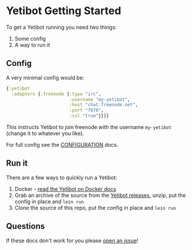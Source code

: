 # Yetibot Getting Started

To get a Yetibot running you need two things:

1. Some config
2. A way to run it

## Config

A very minimal config would be:

```clojure
{:yetibot
  :adapters {:freenode {:type "irc",
                        :username "my-yetibot",
                        :host "chat.freenode.net",
                        :port "7070",
                        :ssl "true"}}}}
```

This instructs Yetibot to join freenode with the username `my-yetibot` (change
it to whatever you like).

For full config see the
[CONFIGURATION](https://github.com/devth/yetibot.core/blob/master/doc/CONFIGURATION.md)
docs.

## Run it

There are a few ways to quickly run a Yetibot:

1. Docker - [read the Yetibot on Docker docs](doc/DOCKER.md)
2. Grab an archive of the source from the [Yetibot
   releases](https://github.com/devth/yetibot/releases), unzip, put the config
   in place and `lein run`
3. Clone the source of this repo, put the config in place and `lein run`

## Questions

If these docs don't work for you please [open an
issue](https://github.com/devth/yetibot/issues/new)!
